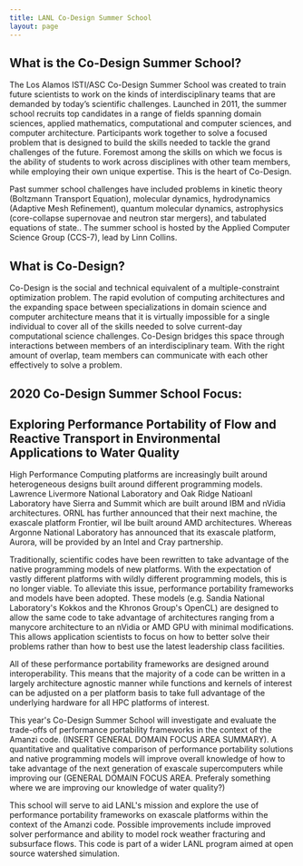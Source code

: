 ```yaml
---
title: LANL Co-Design Summer School
layout: page
---
```


## What is the Co-Design Summer School?

The Los Alamos ISTI/ASC Co-Design Summer School was created to train future scientists to work on the kinds of interdisciplinary teams that are demanded by today’s scientific challenges. Launched in 2011, the summer school recruits top candidates in a range of fields spanning domain sciences, applied mathematics, computational and computer sciences, and computer architecture. Participants work together to solve a focused problem that is designed to build the skills needed to tackle the grand challenges of the future. Foremost among the skills on which we focus is the ability of students to work across disciplines with other team members, while employing their own unique expertise. This is the heart of Co-Design.

 Past summer school challenges have included problems in kinetic theory (Boltzmann Transport Equation), molecular dynamics, hydrodynamics (Adaptive Mesh Refinement), quantum molecular dynamics, astrophysics (core-collapse supernovae and neutron star mergers), and tabulated equations of state..  The summer school is hosted by the Applied Computer Science Group (CCS-7), lead by Linn Collins.

## What is Co-Design?

Co-Design is the social and technical equivalent of a multiple-constraint optimization problem.  The rapid evolution of computing architectures and the expanding space between specializations in domain science and computer architecture means that it is virtually impossible for a single individual to cover all of the skills needed to solve current-day computational science challenges.  Co-Design bridges this space through interactions between members of an interdisciplinary team.  With the right amount of overlap, team members can communicate with each other effectively to solve a problem.

## 2020 Co-Design Summer School Focus:

## Exploring Performance Portability of Flow and Reactive Transport in Environmental Applications to Water Quality

High Performance Computing platforms are increasingly built around heterogeneous designs built around different programming models. Lawrence Livermore National Laboratory and Oak Ridge Natioanl Laboratory have Sierra and Summit which are built around IBM and nVidia architectures. ORNL has further announced that their next machine, the exascale platform Frontier, wil lbe built around AMD architectures. Whereas Argonne National Laboratory has announced that its exascale platform, Aurora, will be provided by an Intel and Cray partnership.

Traditionally, scientific codes have been rewritten to take advantage of the native programming models of new platforms. With the expectation of vastly different platforms with wildly different programming models, this is no longer viable. To alleviate this issue, performance portability frameworks and models have been adopted. These models (e.g. Sandia National Laboratory's Kokkos and the Khronos Group's OpenCL) are designed to allow the same code to take advantage of architectures ranging from a manycore architecture to an nVidia or AMD GPU with minimal modifications. This allows application scientists to focus on how to better solve their problems rather than how to best use the latest leadership class facilities.

All of these performance portability frameworks are designed around interoperability. This means that the majority of a code can be written in a largely architecture agnostic manner while functions and kernels of interest can be adjusted on a per platform basis to take full advantage of the underlying hardware for all HPC platforms of interest.

This year's Co-Design Summer School will investigate and evaluate the trade-offs of performance portability frameworks in the context of the Amanzi code. (INSERT GENERAL DOMAIN FOCUS AREA SUMMARY). A quantitative and qualitative comparison of performance portability solutions and native programming models will improve overall knowledge of how to take advantage of the next generation of exascale supercomputers while improving our (GENERAL DOMAIN FOCUS AREA. Preferaly something where we are improving our knowledge of water quality?)

This school will serve to aid LANL's mission and explore the use of performance portability frameworks on exascale platforms within the context of the Amanzi code. Possible improvements include improved solver performance and ability to model rock weather fracturing and subsurface flows. This code is part of a wider LANL program aimed at open source watershed simulation.
